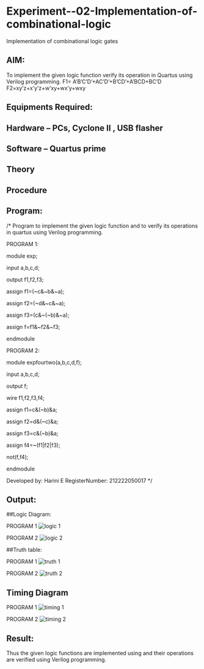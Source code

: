 # Experiment--02-Implementation-of-combinational-logic
Implementation of combinational logic gates
 
## AIM:
To implement the given logic function verify its operation in Quartus using Verilog programming.
 F1= A’B’C’D’+AC’D’+B’CD’+A’BCD+BC’D
F2=xy’z+x’y’z+w’xy+wx’y+wxy
 
 
 
## Equipments Required:
## Hardware – PCs, Cyclone II , USB flasher
## Software – Quartus prime


## Theory
 

## Procedure
## Program:
/*
Program to implement the given logic function and to verify its operations in quartus using Verilog programming.

PROGRAM 1:

module exp;

input a,b,c,d;

output f1,f2,f3;

assign f1=(~c&~b&~a);

assign f2=(~d&~c&~a);

assign f3=(c&~(~b)&~a);

assign f=f1&~f2&~f3;

endmodule

PROGRAM 2:

module expfourtwo(a,b,c,d,f);

input a,b,c,d;

output f;

wire f1,f2,f3,f4;

assign f1=c&(~b)&a;

assign f2=d&(~c)&a;

assign f3=c&(~b)&a;

assign f4=~(f1|f2|f3);

not(f,f4);

endmodule


Developed by: Harini E
RegisterNumber:  212222050017
*/

## Output:

##Logic Diagram:

PROGRAM 1
![logic 1](https://user-images.githubusercontent.com/128949246/233824832-83385e4a-d43a-4d66-a4a4-6041f29b3586.jpeg)

PROGRAM 2
![logic 2](https://user-images.githubusercontent.com/128949246/233824847-045d50b3-4346-4c97-845d-878769f380d5.jpeg)

##Truth table:

PROGRAM 1
![truth 1](https://user-images.githubusercontent.com/128949246/233824921-2596eaac-15d8-44b6-9adb-08f14b26fb86.jpeg)

PROGRAM 2
![truth 2](https://user-images.githubusercontent.com/128949246/233824949-2671c989-dba5-485f-bf6b-73828b9b7d58.jpeg)


## Timing Diagram

PROGRAM 1
![timing 1](https://user-images.githubusercontent.com/128949246/233824770-023e8361-86e7-4ae3-a830-f6f897db2e99.jpeg)

PROGRAM 2
![timing 2](https://user-images.githubusercontent.com/128949246/233824787-b037286e-9778-480c-9d82-2f2f252c6966.jpeg)


## Result:
Thus the given logic functions are implemented using  and their operations are verified using Verilog programming.
